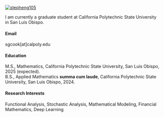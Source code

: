 

[![stepheng105](https://img.shields.io/badge/stepheng105-github-blue?logo=github)](https://github.com/stepheng105)

I am currently a graduate student at California Polytechnic State University in San Luis Obispo. 

#### Email
sgcook[at]calpoly.edu

#### Education
M.S., Mathematics, California Polytechnic State University, San Luis Obispo, 2025 (expected).\
B.S., Applied Mathematics **summa cum laude**, California Polytechnic State University, San Luis Obispo, 2024.

#### Research Interests
Functional Analysis, Stochastic Analysis, Mathematical Modeling, Financial Mathematics, Deep Learning

